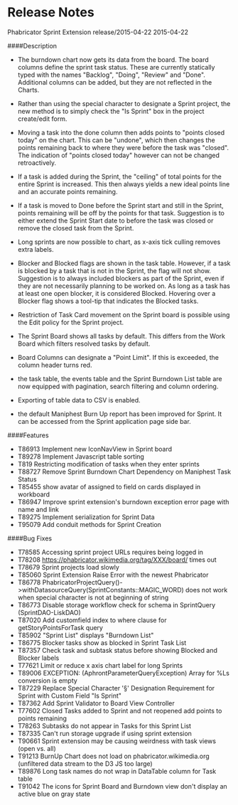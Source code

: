 Release Notes
==================
Phabricator Sprint Extension release/2015-04-22
2015-04-22

####Description
- The burndown chart now gets its data from the board.  The board columns define the sprint task status.
These are currently statically typed with the names "Backlog", "Doing", "Review" and "Done".
Additional columns can be added, but they are not reflected in the Charts.

- Rather than using the special character to designate a Sprint project, the new method is to simply check the
"Is Sprint" box in the project create/edit form.

- Moving a task into the done column then adds points to "points closed today" on the chart.
This can be "undone", which then changes the points remaining back to where they were before the task was "closed".
The indication of "points closed today" however can not be changed retroactively.

- If a task is added during the Sprint, the "ceiling" of total points for the entire Sprint is increased.
This then always yields a new ideal points line and an accurate points remaining.

- If a task is moved to Done before the Sprint start and still in the Sprint, points remaining will be off by the
points for that task.  Suggestion is to either extend the Sprint Start date to before the task was closed or remove
the closed task from the Sprint.

- Long sprints are now possible to chart, as x-axis tick culling removes extra labels.

- Blocker and Blocked flags are shown in the task table.  However, if a task is blocked by a task that is not in
the Sprint, the flag will not show.  Suggestion is to always included blockers as part of the Sprint, even if they are
not necessarily planning to be worked on.  As long as a task has at least one open blocker, it is considered Blocked.
Hovering over a Blocker flag shows a tool-tip that indicates the Blocked tasks.

- Restriction of Task Card movement on the Sprint board is possible using the Edit policy for the Sprint project.

- The Sprint Board shows all tasks by default.  This differs from the Work Board which filters resolved tasks by default.

- Board Columns can designate a "Point Limit".  If this is exceeded, the column header turns red.

- the task table, the events table and the Sprint Burndown List table are now equipped with pagination, search
filtering and column ordering.

- Exporting of table data to CSV is enabled.

- the default Maniphest Burn Up report has been improved for Sprint.  It can be accessed from the Sprint
application page side bar.

####Features
- T86913 Implement new IconNavView in Sprint board
- T89278 Implement Javascript table sorting
- T819 Restricting modification of tasks when they enter sprints
- T88727 Remove Sprint Burndown Chart Dependency on Maniphest Task Status
- T85455 show avatar of assigned to field on cards displayed in workboard
- T86947 Improve sprint extension's burndown exception error page with name and link
- T89275 Implement serialization for Sprint Data
- T95079 Add conduit methods for Sprint Creation

####Bug Fixes
- T78585 Accessing sprint project URLs requires being logged in
- T78208 https://phabricator.wikimedia.org/tag/XXX/board/ times out
- T78679 Sprint projects load slowly
- T85060 Sprint Extension Raise Error with the newest Phabricator
- T86778 PhabricatorProjectQuery()->withDatasourceQuery(SprintConstants::MAGIC_WORD) does not work when special
            character is not at beginning of string
- T86773 Disable storage workflow check for schema in SprintQuery (SprintDAO-LiskDAO)
- T87020 Add customfield index to where clause for getStoryPointsForTask query
- T85902 "Sprint List" displays "Burndown List"
- T86775 Blocker tasks show as blocked in Sprint Task List
- T87357 Check task and subtask status before showing Blocked and Blocker labels
- T77621 Limit or reduce x axis chart label for long Sprints
- T89006 EXCEPTION: (AphrontParameterQueryException) Array for %Ls conversion is empty
- T87229 Replace Special Character '§' Designation Requirement for Sprint with Custom Field "Is Sprint"
- T87362 Add Sprint Validator to Board View Controller
- T77602 Closed Tasks added to Sprint and not reopened add points to points remaining
- T78263 Subtasks do not appear in Tasks for this Sprint List
- T87335 Can't run storage upgrade if using sprint extension
- T90661 Sprint extension may be causing weirdness with task views (open vs. all)
- T91213 BurnUp Chart does not load on phabricator.wikimedia.org (unfiltered data stream to the D3 JS too large)
- T89876 Long task names do not wrap in DataTable column for Task table
- T91042 The icons for Sprint Board and Burndown view don't display an active blue on gray state

